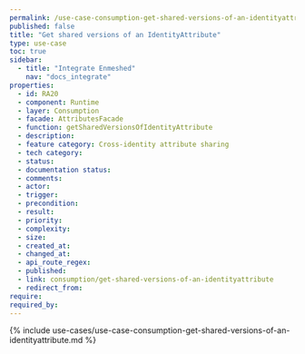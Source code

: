 ```yaml
---
permalink: /use-case-consumption-get-shared-versions-of-an-identityattribute
published: false
title: "Get shared versions of an IdentityAttribute"
type: use-case
toc: true
sidebar:
  - title: "Integrate Enmeshed"
    nav: "docs_integrate"
properties:
  - id: RA20
  - component: Runtime
  - layer: Consumption
  - facade: AttributesFacade
  - function: getSharedVersionsOfIdentityAttribute
  - description:
  - feature category: Cross-identity attribute sharing
  - tech category:
  - status:
  - documentation status:
  - comments:
  - actor:
  - trigger:
  - precondition:
  - result:
  - priority:
  - complexity:
  - size:
  - created_at:
  - changed_at:
  - api_route_regex:
  - published:
  - link: consumption/get-shared-versions-of-an-identityattribute
  - redirect_from:
require:
required_by:
---
```


{% include use-cases/use-case-consumption-get-shared-versions-of-an-identityattribute.md %}
